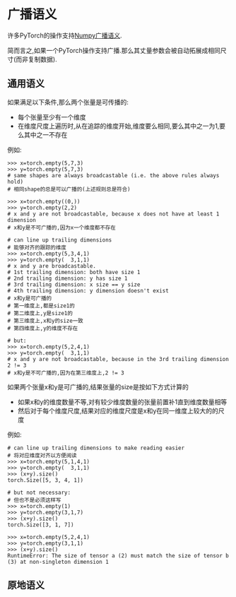 # 广播语义
许多PyTorch的操作支持[Numpy广播语义](https://numpy.org/doc/stable/user/basics.broadcasting.html#module-numpy.doc.broadcasting).

简而言之,如果一个PyTorch操作支持广播.那么其丈量参数会被自动拓展成相同尺寸(而非复制数据).

## 通用语义
如果满足以下条件,那么两个张量是可传播的:
+ 每个张量至少有一个维度
+ 在维度尺度上遍历时,从在追踪的维度开始,维度要么相同,要么其中之一为1,要么其中之一不存在

例如:
```
>>> x=torch.empty(5,7,3)
>>> y=torch.empty(5,7,3)
# same shapes are always broadcastable (i.e. the above rules always hold)
# 相同shape的总是可以广播的(上述规则总是符合)

>>> x=torch.empty((0,))
>>> y=torch.empty(2,2)
# x and y are not broadcastable, because x does not have at least 1 dimension
# x和y是不可广播的,因为x一个维度都不存在

# can line up trailing dimensions
# 能够对齐的跟踪的维度
>>> x=torch.empty(5,3,4,1)
>>> y=torch.empty(  3,1,1)
# x and y are broadcastable.
# 1st trailing dimension: both have size 1
# 2nd trailing dimension: y has size 1
# 3rd trailing dimension: x size == y size
# 4th trailing dimension: y dimension doesn't exist
# x和y是可广播的
# 第一维度上,都是size1的
# 第二维度上,y是size1的
# 第三维度上,x和y的size一致
# 第四维度上,y的维度不存在

# but:
>>> x=torch.empty(5,2,4,1)
>>> y=torch.empty(  3,1,1)
# x and y are not broadcastable, because in the 3rd trailing dimension 2 != 3
# x和y是不可广播的,因为在第三维度上,2 != 3
```

如果两个张量x和y是可广播的,结果张量的size是按如下方式计算的
+ 如果x和y的维度数量不等,对有较少维度数量的张量前置补1直到维度数量相等
+ 然后对于每个维度尺度,结果对应的维度尺度是x和y在同一维度上较大的的尺度

例如:
```
# can line up trailing dimensions to make reading easier
# 将对应维度对齐以方便阅读
>>> x=torch.empty(5,1,4,1)
>>> y=torch.empty(  3,1,1)
>>> (x+y).size()
torch.Size([5, 3, 4, 1])

# but not necessary:
# 但也不是必须这样写
>>> x=torch.empty(1)
>>> y=torch.empty(3,1,7)
>>> (x+y).size()
torch.Size([3, 1, 7])

>>> x=torch.empty(5,2,4,1)
>>> y=torch.empty(3,1,1)
>>> (x+y).size()
RuntimeError: The size of tensor a (2) must match the size of tensor b (3) at non-singleton dimension 1
```

## 原地语义



